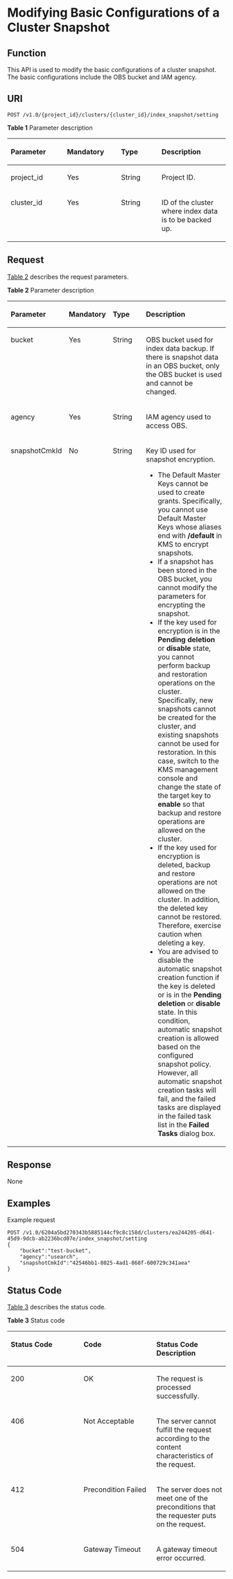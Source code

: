 # Modifying Basic Configurations of a Cluster Snapshot<a name="css_03_0030"></a>

## Function<a name="section874853215915"></a>

This API is used to modify the basic configurations of a cluster snapshot. The basic configurations include the OBS bucket and IAM agency.

## URI<a name="section8763193210910"></a>

```
POST /v1.0/{project_id}/clusters/{cluster_id}/index_snapshot/setting
```

**Table  1**  Parameter description

<a name="table57631032695"></a>
<table><thead align="left"><tr id="row4445336913"><th class="cellrowborder" valign="top" width="25.77%" id="mcps1.2.5.1.1"><p id="p54417338910"><a name="p54417338910"></a><a name="p54417338910"></a>Parameter</p>
</th>
<th class="cellrowborder" valign="top" width="24.740000000000002%" id="mcps1.2.5.1.2"><p id="p1644733693"><a name="p1644733693"></a><a name="p1644733693"></a>Mandatory</p>
</th>
<th class="cellrowborder" valign="top" width="18.56%" id="mcps1.2.5.1.3"><p id="p11441233696"><a name="p11441233696"></a><a name="p11441233696"></a>Type</p>
</th>
<th class="cellrowborder" valign="top" width="30.930000000000003%" id="mcps1.2.5.1.4"><p id="p124403319916"><a name="p124403319916"></a><a name="p124403319916"></a>Description</p>
</th>
</tr>
</thead>
<tbody><tr id="row94414331098"><td class="cellrowborder" valign="top" width="25.77%" headers="mcps1.2.5.1.1 "><p id="p0441331398"><a name="p0441331398"></a><a name="p0441331398"></a>project_id</p>
</td>
<td class="cellrowborder" valign="top" width="24.740000000000002%" headers="mcps1.2.5.1.2 "><p id="p9444331997"><a name="p9444331997"></a><a name="p9444331997"></a>Yes</p>
</td>
<td class="cellrowborder" valign="top" width="18.56%" headers="mcps1.2.5.1.3 "><p id="p144412334919"><a name="p144412334919"></a><a name="p144412334919"></a>String</p>
</td>
<td class="cellrowborder" valign="top" width="30.930000000000003%" headers="mcps1.2.5.1.4 "><p id="p18449331896"><a name="p18449331896"></a><a name="p18449331896"></a>Project ID.</p>
</td>
</tr>
<tr id="row14453320917"><td class="cellrowborder" valign="top" width="25.77%" headers="mcps1.2.5.1.1 "><p id="p2044193314920"><a name="p2044193314920"></a><a name="p2044193314920"></a>cluster_id</p>
</td>
<td class="cellrowborder" valign="top" width="24.740000000000002%" headers="mcps1.2.5.1.2 "><p id="p24410331398"><a name="p24410331398"></a><a name="p24410331398"></a>Yes</p>
</td>
<td class="cellrowborder" valign="top" width="18.56%" headers="mcps1.2.5.1.3 "><p id="p844133316918"><a name="p844133316918"></a><a name="p844133316918"></a>String</p>
</td>
<td class="cellrowborder" valign="top" width="30.930000000000003%" headers="mcps1.2.5.1.4 "><p id="p13441833493"><a name="p13441833493"></a><a name="p13441833493"></a>ID of the cluster where index data is to be backed up.</p>
</td>
</tr>
</tbody>
</table>

## Request<a name="section1477913211910"></a>

[Table 2](#table82481020121413)  describes the request parameters.

**Table  2**  Parameter description

<a name="table82481020121413"></a>
<table><thead align="left"><tr id="row18248112010149"><th class="cellrowborder" valign="top" width="17%" id="mcps1.2.5.1.1"><p id="p10441033494"><a name="p10441033494"></a><a name="p10441033494"></a>Parameter</p>
</th>
<th class="cellrowborder" valign="top" width="18%" id="mcps1.2.5.1.2"><p id="p74493316910"><a name="p74493316910"></a><a name="p74493316910"></a>Mandatory</p>
</th>
<th class="cellrowborder" valign="top" width="18%" id="mcps1.2.5.1.3"><p id="p1044533896"><a name="p1044533896"></a><a name="p1044533896"></a>Type</p>
</th>
<th class="cellrowborder" valign="top" width="47%" id="mcps1.2.5.1.4"><p id="p154413335917"><a name="p154413335917"></a><a name="p154413335917"></a>Description</p>
</th>
</tr>
</thead>
<tbody><tr id="row18248182013148"><td class="cellrowborder" valign="top" width="17%" headers="mcps1.2.5.1.1 "><p id="p837215054813"><a name="p837215054813"></a><a name="p837215054813"></a>bucket</p>
</td>
<td class="cellrowborder" valign="top" width="18%" headers="mcps1.2.5.1.2 "><p id="p4441233891"><a name="p4441233891"></a><a name="p4441233891"></a>Yes</p>
</td>
<td class="cellrowborder" valign="top" width="18%" headers="mcps1.2.5.1.3 "><p id="p186181046114912"><a name="p186181046114912"></a><a name="p186181046114912"></a>String</p>
</td>
<td class="cellrowborder" valign="top" width="47%" headers="mcps1.2.5.1.4 "><p id="p9448924192218"><a name="p9448924192218"></a><a name="p9448924192218"></a>OBS bucket used for index data backup. If there is snapshot data in an OBS bucket, only the OBS bucket is used and cannot be changed.</p>
</td>
</tr>
<tr id="row243315404483"><td class="cellrowborder" valign="top" width="17%" headers="mcps1.2.5.1.1 "><p id="p1343434015485"><a name="p1343434015485"></a><a name="p1343434015485"></a>agency</p>
</td>
<td class="cellrowborder" valign="top" width="18%" headers="mcps1.2.5.1.2 "><p id="p443424054812"><a name="p443424054812"></a><a name="p443424054812"></a>Yes</p>
</td>
<td class="cellrowborder" valign="top" width="18%" headers="mcps1.2.5.1.3 "><p id="p1543414094815"><a name="p1543414094815"></a><a name="p1543414094815"></a>String</p>
</td>
<td class="cellrowborder" valign="top" width="47%" headers="mcps1.2.5.1.4 "><p id="p194341340174817"><a name="p194341340174817"></a><a name="p194341340174817"></a>IAM agency used to access OBS.</p>
</td>
</tr>
<tr id="row38700500107"><td class="cellrowborder" valign="top" width="17%" headers="mcps1.2.5.1.1 "><p id="p1687235031013"><a name="p1687235031013"></a><a name="p1687235031013"></a>snapshotCmkId</p>
</td>
<td class="cellrowborder" valign="top" width="18%" headers="mcps1.2.5.1.2 "><p id="p387285051014"><a name="p387285051014"></a><a name="p387285051014"></a>No</p>
</td>
<td class="cellrowborder" valign="top" width="18%" headers="mcps1.2.5.1.3 "><p id="p158722506102"><a name="p158722506102"></a><a name="p158722506102"></a>String</p>
</td>
<td class="cellrowborder" valign="top" width="47%" headers="mcps1.2.5.1.4 "><p id="p10872450111011"><a name="p10872450111011"></a><a name="p10872450111011"></a>Key ID used for snapshot encryption.</p>
<a name="ul67444552406"></a><a name="ul67444552406"></a><ul id="ul67444552406"><li>The Default Master Keys cannot be used to create grants. Specifically, you cannot use Default Master Keys whose aliases end with <span class="parmvalue" id="parmvalue57857014910"><a name="parmvalue57857014910"></a><a name="parmvalue57857014910"></a><b>/default</b></span> in KMS to encrypt snapshots.</li><li>If a snapshot has been stored in the OBS bucket, you cannot modify the parameters for encrypting the snapshot.</li><li>If the key used for encryption is in the <span class="parmname" id="parmname1130319716920"><a name="parmname1130319716920"></a><a name="parmname1130319716920"></a><b>Pending deletion</b></span> or <span class="parmname" id="parmname11303571691"><a name="parmname11303571691"></a><a name="parmname11303571691"></a><b>disable</b></span> state, you cannot perform backup and restoration operations on the cluster. Specifically, new snapshots cannot be created for the cluster, and existing snapshots cannot be used for restoration. In this case, switch to the KMS management console and change the state of the target key to <strong id="b175201618915"><a name="b175201618915"></a><a name="b175201618915"></a>enable</strong> so that backup and restore operations are allowed on the cluster.</li><li>If the key used for encryption is deleted, backup and restore operations are not allowed on the cluster. In addition, the deleted key cannot be restored. Therefore, exercise caution when deleting a key.</li><li>You are advised to disable the automatic snapshot creation function if the key is deleted or is in the <span class="parmname" id="parmname102307044718"><a name="parmname102307044718"></a><a name="parmname102307044718"></a><b>Pending deletion</b></span> or <span class="parmname" id="parmname9231209470"><a name="parmname9231209470"></a><a name="parmname9231209470"></a><b>disable</b></span> state. In this condition, automatic snapshot creation is allowed based on the configured snapshot policy. However, all automatic snapshot creation tasks will fail, and the failed tasks are displayed in the failed task list in the <strong id="b1223219074714"><a name="b1223219074714"></a><a name="b1223219074714"></a>Failed Tasks</strong> dialog box.</li></ul>
</td>
</tr>
</tbody>
</table>

## Response<a name="section19810103220915"></a>

None

## Examples<a name="section1468819386395"></a>

Example request

```
POST /v1.0/6204a5bd270343b5885144cf9c8c158d/clusters/ea244205-d641-45d9-9dcb-ab2236bcd07e/index_snapshot/setting
{
    "bucket":"test-bucket",
    "agency":"usearch",
    "snapshotCmkId":"42546bb1-8025-4ad1-868f-600729c341aea"
}
```

## Status Code<a name="section87962546391"></a>

[Table 3](#table209491933101317)  describes the status code.

**Table  3**  Status code

<a name="table209491933101317"></a>
<table><thead align="left"><tr id="row194918333132"><th class="cellrowborder" valign="top" width="33.33333333333333%" id="mcps1.2.4.1.1"><p id="p6531343171310"><a name="p6531343171310"></a><a name="p6531343171310"></a>Status Code</p>
</th>
<th class="cellrowborder" valign="top" width="33.33333333333333%" id="mcps1.2.4.1.2"><p id="p16534124318132"><a name="p16534124318132"></a><a name="p16534124318132"></a>Code</p>
</th>
<th class="cellrowborder" valign="top" width="33.33333333333333%" id="mcps1.2.4.1.3"><p id="p1453710437131"><a name="p1453710437131"></a><a name="p1453710437131"></a>Status Code Description</p>
</th>
</tr>
</thead>
<tbody><tr id="row09491533111315"><td class="cellrowborder" valign="top" width="33.33333333333333%" headers="mcps1.2.4.1.1 "><p id="p1656994351310"><a name="p1656994351310"></a><a name="p1656994351310"></a>200</p>
</td>
<td class="cellrowborder" valign="top" width="33.33333333333333%" headers="mcps1.2.4.1.2 "><p id="p134136431055"><a name="p134136431055"></a><a name="p134136431055"></a>OK</p>
</td>
<td class="cellrowborder" valign="top" width="33.33333333333333%" headers="mcps1.2.4.1.3 "><p id="p134136431458"><a name="p134136431458"></a><a name="p134136431458"></a>The request is processed successfully.</p>
</td>
</tr>
<tr id="row1184954102013"><td class="cellrowborder" valign="top" width="33.33333333333333%" headers="mcps1.2.4.1.1 "><p id="p111841154132019"><a name="p111841154132019"></a><a name="p111841154132019"></a>406</p>
</td>
<td class="cellrowborder" valign="top" width="33.33333333333333%" headers="mcps1.2.4.1.2 "><p id="en-us_topic_0122640420_p19980869"><a name="en-us_topic_0122640420_p19980869"></a><a name="en-us_topic_0122640420_p19980869"></a>Not Acceptable</p>
</td>
<td class="cellrowborder" valign="top" width="33.33333333333333%" headers="mcps1.2.4.1.3 "><p id="en-us_topic_0122640420_p7837682"><a name="en-us_topic_0122640420_p7837682"></a><a name="en-us_topic_0122640420_p7837682"></a>The server cannot fulfill the request according to the content characteristics of the request.</p>
</td>
</tr>
<tr id="row7968201612229"><td class="cellrowborder" valign="top" width="33.33333333333333%" headers="mcps1.2.4.1.1 "><p id="p496891614227"><a name="p496891614227"></a><a name="p496891614227"></a>412</p>
</td>
<td class="cellrowborder" valign="top" width="33.33333333333333%" headers="mcps1.2.4.1.2 "><p id="en-us_topic_0122640420_p21784659"><a name="en-us_topic_0122640420_p21784659"></a><a name="en-us_topic_0122640420_p21784659"></a>Precondition Failed</p>
</td>
<td class="cellrowborder" valign="top" width="33.33333333333333%" headers="mcps1.2.4.1.3 "><p id="en-us_topic_0122640420_p19726930"><a name="en-us_topic_0122640420_p19726930"></a><a name="en-us_topic_0122640420_p19726930"></a>The server does not meet one of the preconditions that the requester puts on the request.</p>
</td>
</tr>
<tr id="row442289174116"><td class="cellrowborder" valign="top" width="33.33333333333333%" headers="mcps1.2.4.1.1 "><p id="p242417954112"><a name="p242417954112"></a><a name="p242417954112"></a>504</p>
</td>
<td class="cellrowborder" valign="top" width="33.33333333333333%" headers="mcps1.2.4.1.2 "><p id="p1842419154117"><a name="p1842419154117"></a><a name="p1842419154117"></a>Gateway Timeout</p>
</td>
<td class="cellrowborder" valign="top" width="33.33333333333333%" headers="mcps1.2.4.1.3 "><p id="p104244912411"><a name="p104244912411"></a><a name="p104244912411"></a>A gateway timeout error occurred.</p>
</td>
</tr>
</tbody>
</table>

